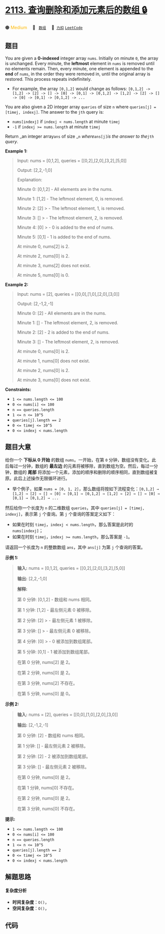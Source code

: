 # [2113. 查询删除和添加元素后的数组 🔒](https://2xiao.github.io/leetcode-js/problem/2113.html)

🟠 <font color=#ffb800>Medium</font>&emsp; 🔖&ensp; [`数组`](/tag/array.md)&emsp; 🔗&ensp;[`力扣`](https://leetcode.cn/problems/elements-in-array-after-removing-and-replacing-elements) [`LeetCode`](https://leetcode.com/problems/elements-in-array-after-removing-and-replacing-elements)

## 题目

You are given a **0-indexed** integer array `nums`. Initially on minute `0`,
the array is unchanged. Every minute, the **leftmost** element in `nums` is
removed until no elements remain. Then, every minute, one element is appended
to the **end** of `nums`, in the order they were removed in, until the
original array is restored. This process repeats indefinitely.

  * For example, the array `[0,1,2]` would change as follows: `[0,1,2] -> [1,2] -> [2] -> [] -> [0] -> [0,1] -> [0,1,2] -> [1,2] -> [2] -> [] -> [0] -> [0,1] -> [0,1,2] -> ...`

You are also given a 2D integer array `queries` of size `n` where `queries[j]
= [timej, indexj]`. The answer to the `jth` query is:

  * `nums[indexj]` if `indexj < nums.length` at minute `timej`
  * `-1` if `indexj >= nums.length` at minute `timej`

Return _an integer array`ans` of size _`n` _where_`ans[j]`_is the answer to
the_`jth` _query_.



**Example 1:**

> Input: nums = [0,1,2], queries = [[0,2],[2,0],[3,2],[5,0]]
> 
> Output: [2,2,-1,0]
> 
> Explanation:
> 
> Minute 0: [0,1,2] - All elements are in the nums.
> 
> Minute 1: [1,2]   - The leftmost element, 0, is removed.
> 
> Minute 2: [2] > - The leftmost element, 1, is removed.
> 
> Minute 3: []  > - The leftmost element, 2, is removed.
> 
> Minute 4: [0] > - 0 is added to the end of nums.
> 
> Minute 5: [0,1]   - 1 is added to the end of nums.
> 
> 
> 
> At minute 0, nums[2] is 2.
> 
> At minute 2, nums[0] is 2.
> 
> At minute 3, nums[2] does not exist.
> 
> At minute 5, nums[0] is 0.

**Example 2:**

> Input: nums = [2], queries = [[0,0],[1,0],[2,0],[3,0]]
> 
> Output: [2,-1,2,-1]
> 
> Minute 0: [2] - All elements are in the nums.
> 
> Minute 1: []  - The leftmost element, 2, is removed.
> 
> Minute 2: [2] - 2 is added to the end of nums.
> 
> Minute 3: []  - The leftmost element, 2, is removed.
> 
> 
> 
> At minute 0, nums[0] is 2.
> 
> At minute 1, nums[0] does not exist.
> 
> At minute 2, nums[0] is 2.
> 
> At minute 3, nums[0] does not exist.

**Constraints:**

  * `1 <= nums.length <= 100`
  * `0 <= nums[i] <= 100`
  * `n == queries.length`
  * `1 <= n <= 10^5`
  * `queries[j].length == 2`
  * `0 <= timej <= 10^5`
  * `0 <= indexj < nums.length`


## 题目大意

给你一个 **下标从 0 开始**  的数组 `nums`。一开始，在第 `0` 分钟，数组没有变化。此后每过一分钟，数组的 **最左边**
的元素将被移除，直到数组为空。然后，每过一分钟，数组的 **尾部** 将添加一个元素，添加的顺序和删除的顺序相同，直到数组被复原。此后上述操作无限循环进行。

  * 举个例子，如果 `nums = [0, 1, 2]`，那么数组将按如下流程变化：`[0,1,2] → [1,2] → [2] → [] → [0] → [0,1] → [0,1,2] → [1,2] → [2] → [] → [0] → [0,1] → [0,1,2] → ...`

然后给你一个长度为 `n` 的二维数组 `queries`，其中 `queries[j] = [timej, indexj]`，表示第 `j` 个查询。第
`j` 个查询的答案定义如下：

  * 如果在时刻 `timej`，`indexj < nums.length`，那么答案是此时的 `nums[indexj]`；
  * 如果在时刻 `timej`，`indexj >= nums.length`，那么答案是 `-1`。

请返回一个长度为 `n` 的整数数组 `ans`，其中 `ans[j]` 为第 `j` 个查询的答案。



**示例 1:**

> 
> 
> 
> 
> 
> **输入:** nums = [0,1,2], queries = [[0,2],[2,0],[3,2],[5,0]]
> 
> **输出:** [2,2,-1,0]
> 
> **解释:**
> 
> 第 0 分钟: [0,1,2] - 数组和 nums 相同。
> 
> 第 1 分钟: [1,2]   - 最左侧元素 0 被移除。
> 
> 第 2 分钟: [2] > - 最左侧元素 1 被移除。
> 
> 第 3 分钟: []  > - 最左侧元素 0 被移除。
> 
> 第 4 分钟: [0] > - 0 被添加到数组尾部。
> 
> 第 5 分钟: [0,1]   - 1 被添加到数组尾部。
> 
> 
> 
> 在第 0 分钟, nums[2] 是 2。
> 
> 在第 2 分钟, nums[0] 是 2。
> 
> 在第 3 分钟, nums[2] 不存在。
> 
> 在第 5 分钟, nums[0] 是 0。
> 
> 

**示例 2:**

> 
> 
> 
> 
> 
> **输入:** nums = [2], queries = [[0,0],[1,0],[2,0],[3,0]]
> 
> **输出:** [2,-1,2,-1]
> 
> 第 0 分钟: [2] - 数组和 nums 相同。
> 
> 第 1 分钟: []  - 最左侧元素 2 被移除。
> 
> 第 2 分钟: [2] - 2 被添加到数组尾部。
> 
> 第 3 分钟: []  - 最左侧元素 2 被移除。
> 
> 
> 
> 在第 0 分钟, nums[0] 是 2。
> 
> 在第 1 分钟, nums[0] 不存在。
> 
> 在第 2 分钟, nums[0] 是 2。
> 
> 在第 3 分钟, nums[0] 不存在。
> 
> 



**提示:**

  * `1 <= nums.length <= 100`
  * `0 <= nums[i] <= 100`
  * `n == queries.length`
  * `1 <= n <= 10^5`
  * `queries[j].length == 2`
  * `0 <= timej <= 10^5`
  * `0 <= indexj < nums.length`


## 解题思路

#### 复杂度分析

- **时间复杂度**：`O()`，
- **空间复杂度**：`O()`，

## 代码

```javascript

```